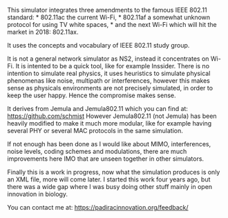 This simulator integrates three amendments to the famous IEEE 802.11 standard: 
      * 802.11ac the current Wi-Fi, 
      * 802.11af a somewhat unknown protocol for using TV white spaces,
      * and the next Wi-Fi which will hit the market in 2018: 802.11ax. 

It uses the concepts and vocabulary of IEEE 802.11 study group. 

It is not a general network simulator as NS2, instead it concentrates on Wi-Fi. It is intented to be a quick tool, like for example Inssider.
There is no intention to simulate real physics, it uses heuristics to simulate physical phenomenas like noise, multipath or interferences, however this makes sense as physicals environments are not precisely simulated, in order to keep the user happy. Hence the compromise makes sense.

It derives from Jemula and Jemula802.11 which you can find at: https://github.com/schmist
However Jemula802.11 (not Jemula) has been heavily modified to make it much more modular, like for example having several PHY or several MAC protocols in the same simulation. 

If not enough has been done as I would like about MIMO, interferences, noise levels, coding schemes and modulations, there are much improvements here IMO that are unseen together in other simulators. 

Finally this is a work in progress, now what the simulation produces is only an XML file, more will come later.
I started this work four years ago, but there was a wide gap where I was busy doing other stuff mainly in open innovation in biology.

You can contact me at: https://padiracinnovation.org/feedback/



